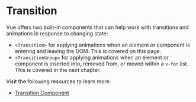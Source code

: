 # Transition

Vue offers two built-in components that can help work with transitions and animations in response to changing state:

- `<Transition>` for applying animations when an element or component is entering and leaving the DOM. This is covered on this page.
- `<TransitionGroup>` for applying animations when an element or component is inserted into, removed from, or moved within a `v-for` list. This is covered in the next chapter.

Visit the following resources to learn more:

- [Transition Component](https://vuejs.org/guide/built-ins/transition.html#transition)
